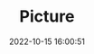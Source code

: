 ---
weight: 1
images:
- /images/edited/263.jpeg
title: Picture
date: 2022-10-15 16:00:51
tags: [luminarneo,work,ILCE-7M3,300.0,orange,frisbee]
---